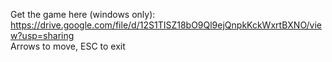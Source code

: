 Get the game here (windows only): https://drive.google.com/file/d/12S1TISZ18bO9Ql9ejQnpkKckWxrtBXNO/view?usp=sharing  
Arrows to move, ESC to exit

